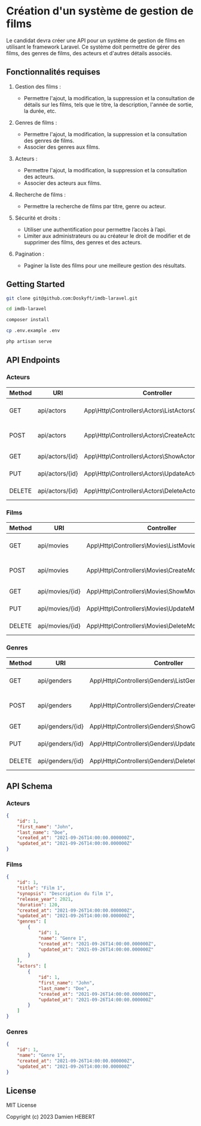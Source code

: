 # Création d'un système de gestion de films

Le candidat devra créer une API pour un système de gestion de films en
utilisant le framework Laravel. Ce système doit permettre de gérer des films, des genres de
films, des acteurs et d'autres détails associés.

## Fonctionnalités requises

1. Gestion des films :
    - Permettre l'ajout, la modification, la suppression et la consultation de détails sur les films, tels que le titre,
      la description, l'année de sortie, la durée, etc.

2. Genres de films :
    - Permettre l'ajout, la modification, la suppression et la consultation des genres de films.
    - Associer des genres aux films.
3. Acteurs :
    - Permettre l'ajout, la modification, la suppression et la consultation des acteurs.
    - Associer des acteurs aux films.
4. Recherche de films :
    - Permettre la recherche de films par titre, genre ou acteur.
5. Sécurité et droits :
    - Utiliser une authentification pour permettre l’accès à l’api.
    - Limiter aux administrateurs ou au créateur le droit de modifier et de supprimer des films, des genres et des
      acteurs.
6. Pagination :
    - Paginer la liste des films pour une meilleure gestion des résultats.

## Getting Started

```bash
git clone git@github.com:Doskyft/imdb-laravel.git
```

```bash
cd imdb-laravel
```

```bash
composer install
```

```bash
cp .env.example .env
```

```bash
php artisan serve
```

## API Endpoints

### Acteurs

| Method | URI             | Controller                                         | Description               |
|--------|-----------------|----------------------------------------------------|---------------------------|
| GET    | api/actors      | App\Http\Controllers\Actors\ListActorsController   | Récupère tous les acteurs |
| POST   | api/actors      | App\Http\Controllers\Actors\CreateActorsController | Créer un nouvel acteur    |
| GET    | api/actors/{id} | App\Http\Controllers\Actors\ShowActorsController   | Récupère un acteur        |
| PUT    | api/actors/{id} | App\Http\Controllers\Actors\UpdateActorsController | Met à jour un acteur      |
| DELETE | api/actors/{id} | App\Http\Controllers\Actors\DeleteActorsController | Supprime un acteur        |

### Films

| Method | URI             | Controller                                         | Description             |
|--------|-----------------|----------------------------------------------------|-------------------------|
| GET    | api/movies      | App\Http\Controllers\Movies\ListMoviesController   | Récupère tous les films |
| POST   | api/movies      | App\Http\Controllers\Movies\CreateMoviesController | Créer un nouveau film   |
| GET    | api/movies/{id} | App\Http\Controllers\Movies\ShowMoviesController   | Récupère un film        |
| PUT    | api/movies/{id} | App\Http\Controllers\Movies\UpdateMoviesController | Met à jour un film      |
| DELETE | api/movies/{id} | App\Http\Controllers\Movies\DeleteMoviesController | Supprime un film        |

### Genres

| Method | URI              | Controller                                           | Description              |
|--------|------------------|------------------------------------------------------|--------------------------|
| GET    | api/genders      | App\Http\Controllers\Genders\ListGendersController   | Récupère tous les genres |
| POST   | api/genders      | App\Http\Controllers\Genders\CreateGendersController | Créer un nouveau genre   |
| GET    | api/genders/{id} | App\Http\Controllers\Genders\ShowGendersController   | Récupère un genre        |
| PUT    | api/genders/{id} | App\Http\Controllers\Genders\UpdateGendersController | Met à jour un genre      |
| DELETE | api/genders/{id} | App\Http\Controllers\Genders\DeleteGendersController | Supprime un genre        |

## API Schema

### Acteurs

```json
{
    "id": 1,
    "first_name": "John",
    "last_name": "Doe",
    "created_at": "2021-09-26T14:00:00.000000Z",
    "updated_at": "2021-09-26T14:00:00.000000Z"
}
```

### Films

```json
{
    "id": 1,
    "title": "Film 1",
    "synopsis": "Description du film 1",
    "release_year": 2021,
    "duration": 120,
    "created_at": "2021-09-26T14:00:00.000000Z",
    "updated_at": "2021-09-26T14:00:00.000000Z",
    "genres": [
        {
            "id": 1,
            "name": "Genre 1",
            "created_at": "2021-09-26T14:00:00.000000Z",
            "updated_at": "2021-09-26T14:00:00.000000Z"
        }
    ],
    "actors": [
        {
            "id": 1,
            "first_name": "John",
            "last_name": "Doe",
            "created_at": "2021-09-26T14:00:00.000000Z",
            "updated_at": "2021-09-26T14:00:00.000000Z"
        }
    ]
}
```

### Genres

```json
{
    "id": 1,
    "name": "Genre 1",
    "created_at": "2021-09-26T14:00:00.000000Z",
    "updated_at": "2021-09-26T14:00:00.000000Z"
}
```

## License

MIT License

Copyright (c) 2023 Damien HEBERT
